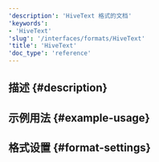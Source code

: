 ```yaml
---
'description': 'HiveText 格式的文档'
'keywords':
- 'HiveText'
'slug': '/interfaces/formats/HiveText'
'title': 'HiveText'
'doc_type': 'reference'
---
```


## 描述 {#description}

## 示例用法 {#example-usage}

## 格式设置 {#format-settings}
